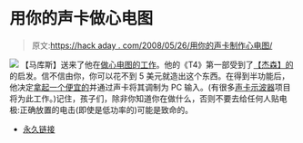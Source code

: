 # 用你的声卡做心电图

> 原文:[https://hack aday . com/2008/05/26/用你的声卡制作心电图/](https://hackaday.com/2008/05/26/make-an-ecg-with-your-sound-card/)

![](../Images/fa0ecc56cdfaddc64b680fc42fa430fb.png)
【马库斯】送来了他在[做心电图的工作](http://www.neozap.com/)。他的《T4》第一部受到了[【杰森】的](http://www.eng.utah.edu/~jnguyen/ecg/ecg_index.html)的启发。信不信由你，你可以花不到 5 美元就造出这个东西。在得到半功能后，他决定[拿起一个便宜的](http://www.neozap.com/ECGmk2.htm)并通过声卡将其调制为 PC 输入。(有很多[声卡示波器](http://www-mariachi.physics.sunysb.edu/wiki/index.php/Sound_Card_Oscilloscope)项目将为此工作。)记住，孩子们，除非你知道你在做什么，否则不要去给任何人贴电极:正确放置的电击(即使是低功率的)可能是致命的。

*   [永久链接](http://www.neozap.com/)